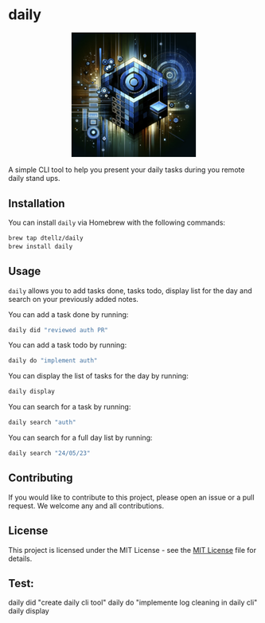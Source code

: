 # daily

<p align="center" margin="0">
    <a href="https://www.diego-tellez.com/">
    <img alt="stuart logo" src="./assets/daily-logo.png" width="250">
</a>
</p>

A simple CLI tool to help you present your daily tasks during you remote daily stand ups.

## Installation

You can install `daily` via Homebrew with the following commands:

```bash
brew tap dtellz/daily
brew install daily
```

## Usage

`daily` allows you to add tasks done, tasks todo, display list for the day and search on your previously added notes.

You can add a task done by running:

```bash
daily did "reviewed auth PR"
```

You can add a task todo by running:

```bash
daily do "implement auth"
```

You can display the list of tasks for the day by running:

```bash
daily display
```

You can search for a task by running:

```bash
daily search "auth"
```

You can search for a full day list by running:

```bash
daily search "24/05/23"
```

## Contributing

If you would like to contribute to this project, please open an issue or a pull request. We welcome any and all contributions.

## License

This project is licensed under the MIT License - see the [MIT License](https://opensource.org/licenses/MIT) file for details.

## Test:

daily did "create daily cli tool"
daily do "implemente log cleaning in daily cli"
daily display
